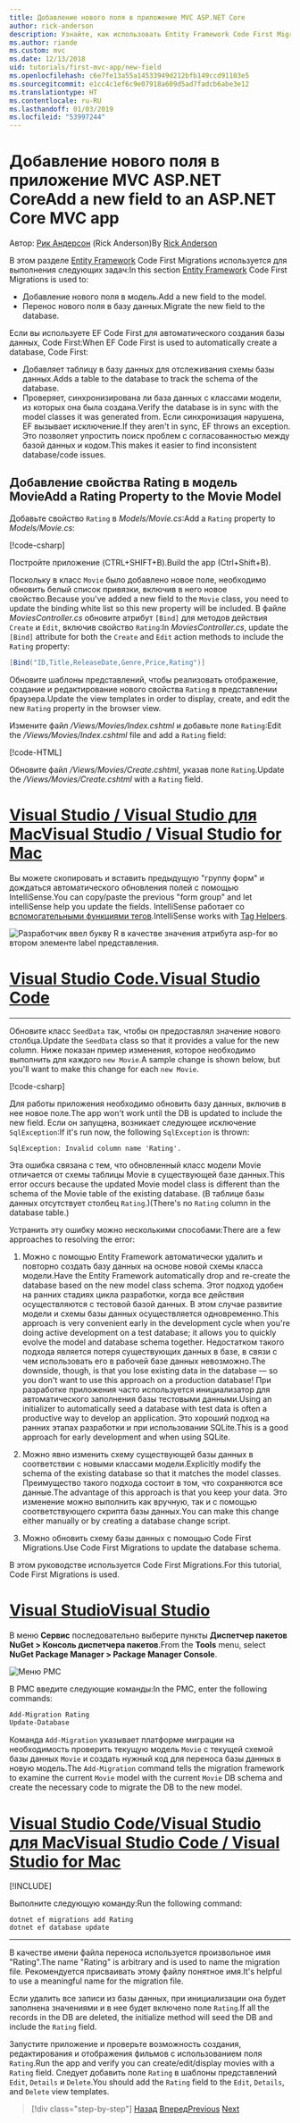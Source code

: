 ```yaml
---
title: Добавление нового поля в приложение MVC ASP.NET Core
author: rick-anderson
description: Узнайте, как использовать Entity Framework Code First Migrations для добавления нового поля к модели и переноса этого изменения в базу данных.
ms.author: riande
ms.custom: mvc
ms.date: 12/13/2018
uid: tutorials/first-mvc-app/new-field
ms.openlocfilehash: c6e7fe13a55a14533949d212bfb149ccd91103e5
ms.sourcegitcommit: e1cc4c1ef6c9e07918a609d5ad7fadcb6abe3e12
ms.translationtype: HT
ms.contentlocale: ru-RU
ms.lasthandoff: 01/03/2019
ms.locfileid: "53997244"
---
```

# <a name="add-a-new-field-to-an-aspnet-core-mvc-app"></a><span data-ttu-id="94917-103">Добавление нового поля в приложение MVC ASP.NET Core</span><span class="sxs-lookup"><span data-stu-id="94917-103">Add a new field to an ASP.NET Core MVC app</span></span>

<span data-ttu-id="94917-104">Автор: [Рик Андерсон](https://twitter.com/RickAndMSFT) (Rick Anderson)</span><span class="sxs-lookup"><span data-stu-id="94917-104">By [Rick Anderson](https://twitter.com/RickAndMSFT)</span></span>

<span data-ttu-id="94917-105">В этом разделе [Entity Framework](/ef/core/get-started/aspnetcore/new-db) Code First Migrations используется для выполнения следующих задач:</span><span class="sxs-lookup"><span data-stu-id="94917-105">In this section [Entity Framework](/ef/core/get-started/aspnetcore/new-db) Code First Migrations is used to:</span></span>

* <span data-ttu-id="94917-106">Добавление нового поля в модель.</span><span class="sxs-lookup"><span data-stu-id="94917-106">Add a new field to the model.</span></span>
* <span data-ttu-id="94917-107">Перенос нового поля в базу данных.</span><span class="sxs-lookup"><span data-stu-id="94917-107">Migrate the new field to the database.</span></span>

<span data-ttu-id="94917-108">Если вы используете EF Code First для автоматического создания базы данных, Code First:</span><span class="sxs-lookup"><span data-stu-id="94917-108">When EF Code First is used to automatically create a database, Code First:</span></span>

* <span data-ttu-id="94917-109">Добавляет таблицу в базу данных для отслеживания схемы базы данных.</span><span class="sxs-lookup"><span data-stu-id="94917-109">Adds a table to the database to  track the schema of the database.</span></span>
* <span data-ttu-id="94917-110">Проверяет, синхронизирована ли база данных с классами модели, из которых она была создана.</span><span class="sxs-lookup"><span data-stu-id="94917-110">Verify the database is in sync with the model classes it was generated from.</span></span> <span data-ttu-id="94917-111">Если синхронизация нарушена, EF вызывает исключение.</span><span class="sxs-lookup"><span data-stu-id="94917-111">If they aren't in sync, EF throws an exception.</span></span> <span data-ttu-id="94917-112">Это позволяет упростить поиск проблем с согласованностью между базой данных и кодом.</span><span class="sxs-lookup"><span data-stu-id="94917-112">This makes it easier to find inconsistent database/code issues.</span></span>

## <a name="add-a-rating-property-to-the-movie-model"></a><span data-ttu-id="94917-113">Добавление свойства Rating в модель Movie</span><span class="sxs-lookup"><span data-stu-id="94917-113">Add a Rating Property to the Movie Model</span></span>

<span data-ttu-id="94917-114">Добавьте свойство `Rating` в *Models/Movie.cs*:</span><span class="sxs-lookup"><span data-stu-id="94917-114">Add a `Rating` property to *Models/Movie.cs*:</span></span>

[!code-csharp[](~/tutorials/first-mvc-app/start-mvc/sample/MvcMovie22/Models/MovieDateRating.cs?highlight=13&name=snippet)]

<span data-ttu-id="94917-115">Постройте приложение (CTRL+SHIFT+B).</span><span class="sxs-lookup"><span data-stu-id="94917-115">Build the app (Ctrl+Shift+B).</span></span>

<span data-ttu-id="94917-116">Поскольку в класс `Movie` было добавлено новое поле, необходимо обновить белый список привязки, включив в него новое свойство.</span><span class="sxs-lookup"><span data-stu-id="94917-116">Because you've added a new field to the `Movie` class, you need to update the binding white list so this new property will be included.</span></span> <span data-ttu-id="94917-117">В файле *MoviesController.cs* обновите атрибут `[Bind]` для методов действия `Create` и `Edit`, включив свойство `Rating`:</span><span class="sxs-lookup"><span data-stu-id="94917-117">In *MoviesController.cs*, update the `[Bind]` attribute for both the `Create` and `Edit` action methods to include the `Rating` property:</span></span>

```csharp
[Bind("ID,Title,ReleaseDate,Genre,Price,Rating")]
   ```

<span data-ttu-id="94917-118">Обновите шаблоны представлений, чтобы реализовать отображение, создание и редактирование нового свойства `Rating` в представлении браузера.</span><span class="sxs-lookup"><span data-stu-id="94917-118">Update the view templates in order to display, create, and edit the new `Rating` property in the browser view.</span></span>

<span data-ttu-id="94917-119">Измените файл */Views/Movies/Index.cshtml* и добавьте поле `Rating`:</span><span class="sxs-lookup"><span data-stu-id="94917-119">Edit the */Views/Movies/Index.cshtml* file and add a `Rating` field:</span></span>

[!code-HTML[](~/tutorials/first-mvc-app/start-mvc/sample/MvcMovie22/Views/Movies/IndexGenreRating.cshtml?highlight=17,39&range=24-64)]

<span data-ttu-id="94917-120">Обновите файл */Views/Movies/Create.cshtml*, указав поле `Rating`.</span><span class="sxs-lookup"><span data-stu-id="94917-120">Update the */Views/Movies/Create.cshtml* with a `Rating` field.</span></span>

<!-- VS -------------------------->
# <a name="visual-studio--visual-studio-for-mactabvisual-studiovisual-studio-mac"></a>[<span data-ttu-id="94917-121">Visual Studio / Visual Studio для Mac</span><span class="sxs-lookup"><span data-stu-id="94917-121">Visual Studio / Visual Studio for Mac</span></span>](#tab/visual-studio+visual-studio-mac)

<span data-ttu-id="94917-122">Вы можете скопировать и вставить предыдущую "группу форм" и дождаться автоматического обновления полей с помощью IntelliSense.</span><span class="sxs-lookup"><span data-stu-id="94917-122">You can copy/paste the previous "form group" and let intelliSense help you update the fields.</span></span> <span data-ttu-id="94917-123">IntelliSense работает со [вспомогательными функциями тегов](xref:mvc/views/tag-helpers/intro).</span><span class="sxs-lookup"><span data-stu-id="94917-123">IntelliSense works with [Tag Helpers](xref:mvc/views/tag-helpers/intro).</span></span>

![Разработчик ввел букву R в качестве значения атрибута asp-for во втором элементе label представления.](new-field/_static/cr.png)

<!-- Code -------------------------->
# <a name="visual-studio-codetabvisual-studio-code"></a>[<span data-ttu-id="94917-127">Visual Studio Code.</span><span class="sxs-lookup"><span data-stu-id="94917-127">Visual Studio Code</span></span>](#tab/visual-studio-code)
<!-- This tab intentionally left blank. -->
---  
<!-- End of VS tabs -->

<span data-ttu-id="94917-128">Обновите класс `SeedData` так, чтобы он предоставлял значение нового столбца.</span><span class="sxs-lookup"><span data-stu-id="94917-128">Update the `SeedData` class so that it provides a value for the new column.</span></span> <span data-ttu-id="94917-129">Ниже показан пример изменения, которое необходимо выполнить для каждого `new Movie`.</span><span class="sxs-lookup"><span data-stu-id="94917-129">A sample change is shown below, but you'll want to make this change for each `new Movie`.</span></span>

[!code-csharp[](start-mvc/sample/MvcMovie/Models/SeedDataRating.cs?name=snippet1&highlight=6)]

<span data-ttu-id="94917-130">Для работы приложения необходимо обновить базу данных, включив в нее новое поле.</span><span class="sxs-lookup"><span data-stu-id="94917-130">The app won't work until the DB is updated to include the new field.</span></span> <span data-ttu-id="94917-131">Если он запущена, возникает следующее исключение `SqlException`:</span><span class="sxs-lookup"><span data-stu-id="94917-131">If it's run now, the following `SqlException` is thrown:</span></span>

`SqlException: Invalid column name 'Rating'.`

<span data-ttu-id="94917-132">Эта ошибка связана с тем, что обновленный класс модели Movie отличается от схемы таблицы Movie в существующей базе данных.</span><span class="sxs-lookup"><span data-stu-id="94917-132">This error occurs because the updated Movie model class is different than the schema of the Movie table of the existing database.</span></span> <span data-ttu-id="94917-133">(В таблице базы данных отсутствует столбец `Rating`.)</span><span class="sxs-lookup"><span data-stu-id="94917-133">(There's no `Rating` column in the database table.)</span></span>

<span data-ttu-id="94917-134">Устранить эту ошибку можно несколькими способами:</span><span class="sxs-lookup"><span data-stu-id="94917-134">There are a few approaches to resolving the error:</span></span>

1. <span data-ttu-id="94917-135">Можно с помощью Entity Framework автоматически удалить и повторно создать базу данных на основе новой схемы класса модели.</span><span class="sxs-lookup"><span data-stu-id="94917-135">Have the Entity Framework automatically drop and re-create the database based on the new model class schema.</span></span> <span data-ttu-id="94917-136">Этот подход удобен на ранних стадиях цикла разработки, когда все действия осуществляются с тестовой базой данных. В этом случае развитие модели и схемы базы данных осуществляется одновременно.</span><span class="sxs-lookup"><span data-stu-id="94917-136">This approach is very convenient early in the development cycle when you're doing active development on a test database; it allows you to quickly evolve the model and database schema together.</span></span> <span data-ttu-id="94917-137">Недостатком такого подхода является потеря существующих данных в базе, в связи с чем использовать его в рабочей базе данных невозможно.</span><span class="sxs-lookup"><span data-stu-id="94917-137">The downside, though, is that you lose existing data in the database — so you don't want to use this approach on a production database!</span></span> <span data-ttu-id="94917-138">При разработке приложения часто используется инициализатор для автоматического заполнения базы тестовыми данными.</span><span class="sxs-lookup"><span data-stu-id="94917-138">Using an initializer to automatically seed a database with test data is often a productive way to develop an application.</span></span> <span data-ttu-id="94917-139">Это хороший подход на ранних этапах разработки и при использовании SQLite.</span><span class="sxs-lookup"><span data-stu-id="94917-139">This is a good approach for early development and when using SQLite.</span></span>

2. <span data-ttu-id="94917-140">Можно явно изменить схему существующей базы данных в соответствии с новыми классами модели.</span><span class="sxs-lookup"><span data-stu-id="94917-140">Explicitly modify the schema of the existing database so that it matches the model classes.</span></span> <span data-ttu-id="94917-141">Преимущество такого подхода состоит в том, что сохраняются все данные.</span><span class="sxs-lookup"><span data-stu-id="94917-141">The advantage of this approach is that you keep your data.</span></span> <span data-ttu-id="94917-142">Это изменение можно выполнить как вручную, так и с помощью соответствующего скрипта базы данных.</span><span class="sxs-lookup"><span data-stu-id="94917-142">You can make this change either manually or by creating a database change script.</span></span>

3. <span data-ttu-id="94917-143">Можно обновить схему базы данных с помощью Code First Migrations.</span><span class="sxs-lookup"><span data-stu-id="94917-143">Use Code First Migrations to update the database schema.</span></span>

<span data-ttu-id="94917-144">В этом руководстве используется Code First Migrations.</span><span class="sxs-lookup"><span data-stu-id="94917-144">For this tutorial, Code First Migrations is used.</span></span>

<!-- VS -------------------------->
# <a name="visual-studiotabvisual-studio"></a>[<span data-ttu-id="94917-145">Visual Studio</span><span class="sxs-lookup"><span data-stu-id="94917-145">Visual Studio</span></span>](#tab/visual-studio)

<span data-ttu-id="94917-146">В меню **Сервис** последовательно выберите пункты **Диспетчер пакетов NuGet > Консоль диспетчера пакетов**.</span><span class="sxs-lookup"><span data-stu-id="94917-146">From the **Tools** menu, select **NuGet Package Manager > Package Manager Console**.</span></span>

  ![Меню PMC](adding-model/_static/pmc.png)

<span data-ttu-id="94917-148">В PMC введите следующие команды:</span><span class="sxs-lookup"><span data-stu-id="94917-148">In the PMC, enter the following commands:</span></span>

```powershell
Add-Migration Rating
Update-Database
```

<span data-ttu-id="94917-149">Команда `Add-Migration` указывает платформе миграции на необходимость проверить текущую модель `Movie` с текущей схемой базы данных `Movie` и создать нужный код для переноса базы данных в новую модель.</span><span class="sxs-lookup"><span data-stu-id="94917-149">The `Add-Migration` command tells the migration framework to examine the current `Movie` model with the current `Movie` DB schema and create the necessary code to migrate the DB to the new model.</span></span>

# <a name="visual-studio-code--visual-studio-for-mactabvisual-studio-codevisual-studio-mac"></a>[<span data-ttu-id="94917-150">Visual Studio Code/Visual Studio для Mac</span><span class="sxs-lookup"><span data-stu-id="94917-150">Visual Studio Code / Visual Studio for Mac</span></span>](#tab/visual-studio-code+visual-studio-mac)

[!INCLUDE[](~/includes/RP-mvc-shared/sqlite-warn.md)]

<span data-ttu-id="94917-151">Выполните следующую команду:</span><span class="sxs-lookup"><span data-stu-id="94917-151">Run the following command:</span></span>

```cli
dotnet ef migrations add Rating
dotnet ef database update
```

---  
<!-- End of VS tabs -->

<span data-ttu-id="94917-152">В качестве имени файла переноса используется произвольное имя "Rating".</span><span class="sxs-lookup"><span data-stu-id="94917-152">The name "Rating" is arbitrary and is used to name the migration file.</span></span> <span data-ttu-id="94917-153">Рекомендуется присваивать этому файлу понятное имя.</span><span class="sxs-lookup"><span data-stu-id="94917-153">It's helpful to use a meaningful name for the migration file.</span></span>

<span data-ttu-id="94917-154">Если удалить все записи из базы данных, при инициализации она будет заполнена значениями и в нее будет включено поле `Rating`.</span><span class="sxs-lookup"><span data-stu-id="94917-154">If all the records in the DB are deleted, the initialize method will seed the DB and include the `Rating` field.</span></span>

<span data-ttu-id="94917-155">Запустите приложение и проверьте возможность создания, редактирования и отображения фильмов с использованием поля `Rating`.</span><span class="sxs-lookup"><span data-stu-id="94917-155">Run the app and verify you can create/edit/display movies with a `Rating` field.</span></span> <span data-ttu-id="94917-156">Следует добавить поле `Rating` в шаблоны представлений `Edit`, `Details` и `Delete`.</span><span class="sxs-lookup"><span data-stu-id="94917-156">You should add the `Rating` field to the `Edit`, `Details`, and `Delete` view templates.</span></span>

> [!div class="step-by-step"]
> <span data-ttu-id="94917-157">[Назад](search.md)
> [Вперед](validation.md)</span><span class="sxs-lookup"><span data-stu-id="94917-157">[Previous](search.md)
[Next](validation.md)</span></span>  
